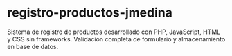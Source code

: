 # registro-productos-jmedina
Sistema de registro de productos desarrollado con PHP, JavaScript, HTML y CSS sin frameworks. Validación completa de formulario y almacenamiento en base de datos.
